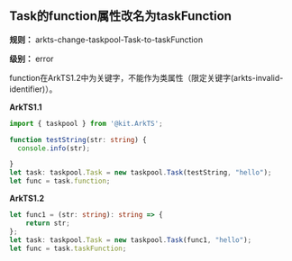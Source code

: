 ## Task的function属性改名为taskFunction

**规则：** arkts-change-taskpool-Task-to-taskFunction

**级别：** error

function在ArkTS1.2中为关键字，不能作为类属性（限定关键字(arkts-invalid-identifier)）。

**ArkTS1.1**
```typescript
import { taskpool } from '@kit.ArkTS';

function testString(str: string) {
  console.info(str);

}
let task: taskpool.Task = new taskpool.Task(testString, "hello");
let func = task.function;
```

**ArkTS1.2**
```typescript
let func1 = (str: string): string => {
    return str;
};
let task: taskpool.Task = new taskpool.Task(func1, "hello");
let func = task.taskFunction;
```
